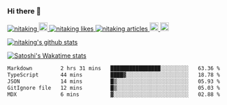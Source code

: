 ### Hi there 👋

<div >
    <p>
        <a href="https://github.com/nitaking/nitaking/">
            <img src="https://komarev.com/ghpvc/?username=nitaking" alt="nitaking" />
        </a>
        <a href="https://github.com/nitaking">
            <img height="20" src="https://img.shields.io/github/followers/nitaking?label=follow&logo=github&style=flat" />
        </a>
        <a href="https://zenn.dev/nitaking">
            <img src="https://zenn.badge.nikaera.com/s/nitaking/likes?style=flat" alt="nitaking likes" />
        </a>
        <a href="https://zenn.dev/nitaking/articles">
            <img src="https://zenn.badge.nikaera.com/s/nitaking/articles?style=flat" alt="nitaking articles" />
        </a>
        <a href="http://qiita.com/nitaking">
            <img height="20" src="https://qiita-badge.apiapi.app/s/nitaking/contributions.svg" />
        </a>
                </a>
        <a href="https://medium.com/@sa.nitawaki">
            <img height="20" src="https://img.shields.io/badge/-@sa.nitawaki-000000?style=flat&labelColor=000000&logo=Medium&link=https://medium.com/@sa.nitawaki" alt="Satoshi Nitawaki's Medium" />
        </a>
    </p>
    <p>
        <p><a href="https://github.com/anuraghazra/github-readme-stats"><img src="https://github-readme-stats.vercel.app/api?username=nitaking&amp;count_private=true&amp;rank_icon=github" alt="nitaking&#39;s github stats"></a></p>
    </p>
    <p>
        <a href="https://github-readme-stats.vercel.app/api/wakatime?username=@nitaking&layout=compact)">
            <img src="https://github-readme-stats.vercel.app/api/wakatime?username=@nitaking&layout=compact"  alt="Satoshi's Wakatime stats"/>
        </a>
    </p>
</div>


<!-- [![Medium Badge](https://img.shields.io/badge/-@sa.nitawaki-000000?style=flat&labelColor=000000&logo=Medium&link=https://medium.com/@sa.nitawaki)](https://medium.com/@sa.nitawaki) -->

<!-- [![Satoshi's WakaTime stats](https://github-readme-stats.vercel.app/api/wakatime?username=@nitaking&layout=compact)](https://github.com/anuraghazra/github-readme-stats) -->


<!--START_SECTION:waka-->

```txt
Markdown         2 hrs 31 mins   ████████████████░░░░░░░░░   63.36 %
TypeScript       44 mins         ████▓░░░░░░░░░░░░░░░░░░░░   18.78 %
JSON             14 mins         █▒░░░░░░░░░░░░░░░░░░░░░░░   05.93 %
GitIgnore file   12 mins         █▒░░░░░░░░░░░░░░░░░░░░░░░   05.03 %
MDX              6 mins          ▓░░░░░░░░░░░░░░░░░░░░░░░░   02.88 %
```

<!--END_SECTION:waka-->

<!--
**nitaking/nitaking** is a ✨ _special_ ✨ repository because its `README.md` (this file) appears on your GitHub profile.

Here are some ideas to get you started:

- 🔭 I’m currently working on ...
- 🌱 I’m currently learning ...
- 👯 I’m looking to collaborate on ...
- 🤔 I’m looking for help with ...
- 💬 Ask me about ...
- 📫 How to reach me: ...
- 😄 Pronouns: ...
- ⚡ Fun fact: ...
-->
